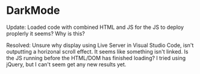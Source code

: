 # DarkMode

Update: Loaded code with combined HTML and JS for the JS to deploy proplerly it seems? Why is this?

Resolved: Unsure why display using Live Server in Visual Studio Code, isn't outputting a horizonal scroll effect. It seems like something isn't linked. Is the JS running before the HTML/DOM has finished loading? I tried using jQuery, but I can't seem get any new results yet.

